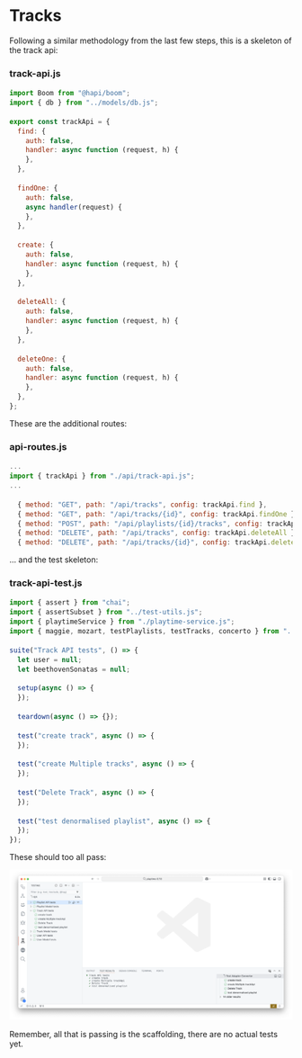# Tracks

Following a similar methodology from the last few steps, this is a skeleton of the track api:

### track-api.js

~~~javascript
import Boom from "@hapi/boom";
import { db } from "../models/db.js";

export const trackApi = {
  find: {
    auth: false,
    handler: async function (request, h) {
    },
  },

  findOne: {
    auth: false,
    async handler(request) {
    },
  },

  create: {
    auth: false,
    handler: async function (request, h) {
    },
  },

  deleteAll: {
    auth: false,
    handler: async function (request, h) {
    },
  },

  deleteOne: {
    auth: false,
    handler: async function (request, h) {
    },
  },
};
~~~

These are the additional routes:

### api-routes.js

~~~javascript
...
import { trackApi } from "./api/track-api.js";
...

  { method: "GET", path: "/api/tracks", config: trackApi.find },
  { method: "GET", path: "/api/tracks/{id}", config: trackApi.findOne },
  { method: "POST", path: "/api/playlists/{id}/tracks", config: trackApi.create },
  { method: "DELETE", path: "/api/tracks", config: trackApi.deleteAll },
  { method: "DELETE", path: "/api/tracks/{id}", config: trackApi.deleteOne },
~~~

... and the test skeleton:

### track-api-test.js

~~~javascript
import { assert } from "chai";
import { assertSubset } from "../test-utils.js";
import { playtimeService } from "./playtime-service.js";
import { maggie, mozart, testPlaylists, testTracks, concerto } from "../fixtures.js";

suite("Track API tests", () => {
  let user = null;
  let beethovenSonatas = null;

  setup(async () => {
  });

  teardown(async () => {});

  test("create track", async () => {
  });

  test("create Multiple tracks", async () => {
  });

  test("Delete Track", async () => {
  });

  test("test denormalised playlist", async () => {
  });
});
~~~

These should too all pass:

![](img/07.png)

Remember, all that is passing is the scaffolding, there are no actual tests yet.
